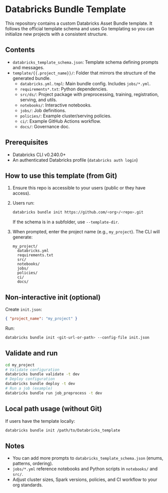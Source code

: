 # Databricks Bundle Template

This repository contains a custom Databricks Asset Bundle template. It follows the official template schema and uses Go templating so you can initialize new projects with a consistent structure.

## Contents
- `databricks_template_schema.json`: Template schema defining prompts and messages.
- `template/{{.project_name}}/`: Folder that mirrors the structure of the generated bundle.
  - `databricks.yml.tmpl`: Main bundle config. Includes `jobs/*.yml`.
  - `requirements*.txt`: Python dependencies.
  - `src/ds/`: Project package with preprocessing, training, registration, serving, and utils.
  - `notebooks/`: Interactive notebooks.
  - `jobs/`: Job definitions.
  - `policies/`: Example cluster/serving policies.
  - `ci/`: Example GitHub Actions workflow.
  - `docs/`: Governance doc.

## Prerequisites
- Databricks CLI v0.240.0+
- An authenticated Databricks profile (`databricks auth login`)

## How to use this template (from Git)
1. Ensure this repo is accessible to your users (public or they have access).
2. Users run:
   ```bash
   databricks bundle init https://github.com/<org>/<repo>.git
   ```
   If the schema is in a subfolder, use `--template-dir`.

3. When prompted, enter the project name (e.g., `my_project`). The CLI will generate:
   ```
   my_project/
     databricks.yml
     requirements.txt
     src/
     notebooks/
     jobs/
     policies/
     ci/
     docs/
   ```

## Non-interactive init (optional)
Create `init.json`:
```json
{ "project_name": "my_project" }
```
Run:
```bash
databricks bundle init <git-url-or-path> --config-file init.json
```

## Validate and run
```bash
cd my_project
# Validate configuration
databricks bundle validate -t dev
# Deploy configuration
databricks bundle deploy -t dev
# Run a job (example)
databricks bundle run job_preprocess -t dev
```

## Local path usage (without Git)
If users have the template locally:
```bash
databricks bundle init /path/to/Databricks_template
```

## Notes
- You can add more prompts to `databricks_template_schema.json` (enums, patterns, ordering).
- `jobs/*.yml` reference notebooks and Python scripts in `notebooks/` and `src/`.
- Adjust cluster sizes, Spark versions, policies, and CI workflow to your org standards.
